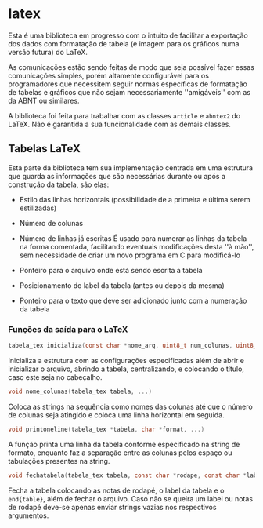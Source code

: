 # latex

 Esta é uma biblioteca em progresso com o
intuito de facilitar a exportação dos dados
com formatação de tabela (e imagem para
os gráficos numa versão futura) do LaTeX.  

 As comunicações estão sendo feitas de modo
que seja possível fazer essas comunicações
simples, porém altamente configurável para os
programadores que necessitem seguir normas
específicas de formatação de tabelas e gráficos
que não sejam necessariamente ''amigáveis'' com
as da ABNT ou similares.  

A biblioteca foi feita para trabalhar com as
classes `article` e `abntex2` do LaTeX. Não é
garantida a sua funcionalidade com as demais
classes.

## Tabelas LaTeX

 Esta parte da biblioteca tem sua implementação
centrada em uma estrutura que guarda as
informações que são necessárias durante ou após
a construção da tabela, são elas:  

 - Estilo das linhas horizontais (possibilidade
 de a primeira e última serem estilizadas)  

 - Número de colunas  

 - Número de linhas já escritas
 É usado para numerar as linhas da tabela na
 forma comentada, facilitando eventuais
 modificações desta ''à mão'', sem necessidade
 de criar um novo programa em C para modificá-lo

 - Ponteiro para o arquivo onde está sendo
 escrita a tabela  

 - Posicionamento do label da tabela (antes ou
 depois da mesma)  

 - Ponteiro para o texto que deve ser adicionado
 junto com a numeração da tabela  

### Funções da saída para o LaTeX

 ~~~c
 tabela_tex inicializa(const char *nome_arq, uint8_t num_colunas, uint8_t opcoes, const char *capt)
 ~~~

  Inicializa a estrutura com as configurações especificadas
  além de abrir e inicializar o arquivo, abrindo a tabela,
  centralizando, e colocando o título, caso este seja no
  cabeçalho.  

 ~~~c
 void nome_colunas(tabela_tex tabela, ...)
 ~~~

  Coloca as strings na sequência como nomes das colunas até
  que o número de colunas seja atingido e coloca uma linha
  horizontal em seguida.  

 ~~~c
 void printoneline(tabela_tex *tabela, char *format, ...)
 ~~~

 A função printa uma linha da tabela conforme especificado
 na string de formato, enquanto faz a separação entre as
 colunas pelos espaço ou tabulações presentes na string.  

 ~~~c
 void fechatabela(tabela_tex tabela, const char *rodape, const char *label)
 ~~~

 Fecha a tabela colocando as notas de rodapé, o label
 da tabela e o `end{table}`, além de fechar o arquivo.
 Caso não se queira um label ou notas de rodapé deve-se
 apenas enviar strings vazias nos respectivos argumentos.
